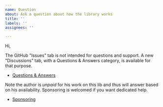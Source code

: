```yaml
---
name: Question
about: Ask a question about how the library works
title: ''
labels: ''
assignees: ''

---
```


<!-- Switch to the "Preview" tab to read the instructions more easily and be able to click on links directly -->

Hi,

The GitHub "Issues" tab is not intended for questions and support. A new "Discussions" tab, with a Questions & Answers category, is available for that purpose.
- [Questions & Answers](https://github.com/cyrilletuzi/angular-async-local-storage/discussions/categories/q-a)

Note the author is *unpaid* for his work on this lib and thus will answer based on his availability. Sponsoring is welcomed if you want dedicated help.
- [Sponsoring](https://github.com/sponsors/cyrilletuzi/)
